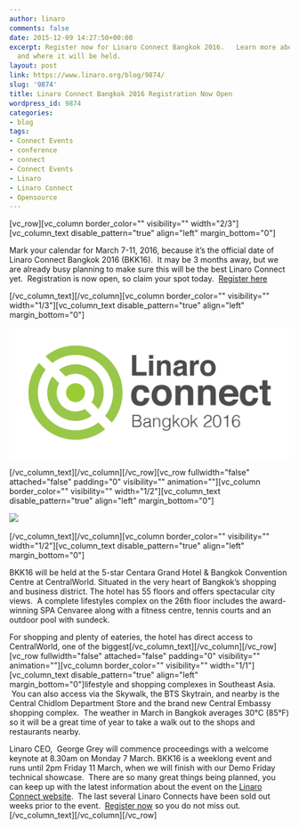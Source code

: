 ```yaml
---
author: linaro
comments: false
date: 2015-12-09 14:27:50+00:00
excerpt: Register now for Linaro Connect Bangkok 2016.   Learn more about the event
  and where it will be held.
layout: post
link: https://www.linaro.org/blog/9874/
slug: '9874'
title: Linaro Connect Bangkok 2016 Registration Now Open
wordpress_id: 9874
categories:
- blog
tags:
- Connect Events
- conference
- connect
- Connect Events
- Linaro
- Linaro Connect
- Opensource
---
```


[vc_row][vc_column border_color="" visibility="" width="2/3"][vc_column_text disable_pattern="true" align="left" margin_bottom="0"]


Mark your calendar for March 7-11, 2016, because it’s the official date of Linaro Connect Bangkok 2016 (BKK16).  It may be 3 months away, but we are already busy planning to make sure this will be the best Linaro Connect yet.  Registration is now open, so claim your spot today.  [Register here](http://connect.linaro.org/bkk16/)


[/vc_column_text][/vc_column][vc_column border_color="" visibility="" width="1/3"][vc_column_text disable_pattern="true" align="left" margin_bottom="0"]

[![Linaro Connect Logo_BKK16 Standard](/assets/blog/Linaro-Connect-Logo_BKK16-Standard.png)](/assets/blog/Linaro-Connect-Logo_BKK16-Standard.png)

[/vc_column_text][/vc_column][/vc_row][vc_row fullwidth="false" attached="false" padding="0" visibility="" animation=""][vc_column border_color="" visibility="" width="1/2"][vc_column_text disable_pattern="true" align="left" margin_bottom="0"]

![](http://connect.linaro.org/wp-content/uploads/2015/03/hotelbuidling1.jpg)

[/vc_column_text][/vc_column][vc_column border_color="" visibility="" width="1/2"][vc_column_text disable_pattern="true" align="left" margin_bottom="0"]


BKK16 will be held at the 5-star Centara Grand Hotel & Bangkok Convention Centre at CentralWorld. Situated in the very heart of Bangkok’s shopping and business district. The hotel has 55 floors and offers spectacular city views.  A complete lifestyles complex on the 26th floor includes the award-winning SPA Cenvaree along with a fitness centre, tennis courts and an outdoor pool with sundeck.


For shopping and plenty of eateries, the hotel has direct access to CentralWorld, one of the biggest[/vc_column_text][/vc_column][/vc_row][vc_row fullwidth="false" attached="false" padding="0" visibility="" animation=""][vc_column border_color="" visibility="" width="1/1"][vc_column_text disable_pattern="true" align="left" margin_bottom="0"]lifestyle and shopping complexes in Southeast Asia.  You can also access via the Skywalk, the BTS Skytrain, and nearby is the Central Chidlom Department Store and the brand new Central Embassy shopping complex.  The weather in March in Bangkok averages 30°C (85°F) so it will be a great time of year to take a walk out to the shops and restaurants nearby.

Linaro CEO,  George Grey will commence proceedings with a welcome keynote at 8.30am on Monday 7 March. BKK16 is a weeklong event and runs until 2pm Friday 11 March, when we will finish with our Demo Friday technical showcase.  There are so many great things being planned, you can keep up with the latest information about the event on the [Linaro Connect website](http://connect.linaro.org/bkk16/).  The last several Linaro Connects have been sold out weeks prior to the event.  [Register now](http://connect.linaro.org/bkk16/) so you do not miss out.[/vc_column_text][/vc_column][/vc_row]
